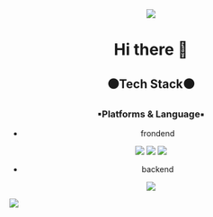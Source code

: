 <div align="center">
<img src="https://capsule-render.vercel.app/api?type=waving&color=auto&height=200&section=header&text=byeonghee_Github!&fontSize=90" />

# Hi there 👋
## ⚫Tech Stack⚫
### ▪Platforms & Language▪
+ frondend  
<img src="https://img.shields.io/badge/HTML5-E34F26?style=flat&logo=HTML5&logoColor=white" />
<img src="https://img.shields.io/badge/CSS3-1572B6?style=flat&logo=CSS3&logoColor=white" />
<img src="https://img.shields.io/badge/JAVASCRIPT-F7DF1E?style=flat&logo=JAVASCRIPT&logoColor=white" />

+ backend
<img src="https://img.shields.io/badge/Java-007396?style=flat&logo=Java&logoColor=white" />
</div>

![](./profile-3d-contrib/profile-gitblock.svg)


